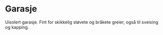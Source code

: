 # Garasje
Uisolert garasje. Fint for skikkelig støvete og bråkete greier, også til sveising og kapping.
